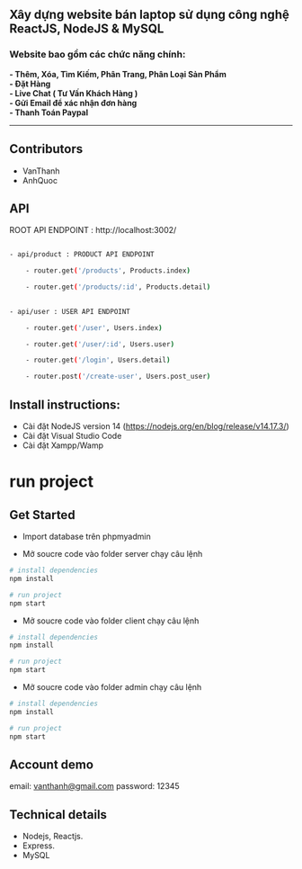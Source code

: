 <h2>Xây dựng website bán laptop sử dụng công nghệ ReactJS, NodeJS & MySQL</h2>
<h3>Website bao gồm các chức năng chính: </h3>
    <b>- Thêm, Xóa, Tìm Kiếm, Phân Trang, Phân Loại Sản Phẩm </b> </br>
    <b>- Đặt Hàng </b> </br>
    <b>- Live Chat ( Tư Vấn Khách Hàng ) </b> </br>
    <b>- Gửi Email để xác nhận đơn hàng </b> </br>
    <b>- Thanh Toán Paypal  </b> </br>


------------------------------------------------------------------

## Contributors
- VanThanh
- AnhQuoc

## API
ROOT API ENDPOINT : http://localhost:3002/

```bash

- api/product : PRODUCT API ENDPOINT

    - router.get('/products', Products.index)

    - router.get('/products/:id', Products.detail)

  
- api/user : USER API ENDPOINT

    - router.get('/user', Users.index)

    - router.get('/user/:id', Users.user)

    - router.get('/login', Users.detail)

    - router.post('/create-user', Users.post_user)
```

##	Install instructions:
- Cài đặt NodeJS version 14 (https://nodejs.org/en/blog/release/v14.17.3/)
- Cài đặt Visual Studio Code
- Cài đặt Xampp/Wamp

# run project


## Get Started
- Import database trên phpmyadmin

- Mở soucre code vào folder server chạy câu lệnh
``` bash
# install dependencies
npm install
```
``` bash
# run project
npm start
```
- Mở soucre code vào folder client chạy câu lệnh
``` bash
# install dependencies
npm install
```
``` bash
# run project
npm start
```
- Mở soucre code vào folder admin chạy câu lệnh
``` bash
# install dependencies
npm install
```
``` bash
# run project
npm start
```

## Account demo
email: vanthanh@gmail.com
password: 12345

## Technical details
- Nodejs, Reactjs.
- Express.
- MySQL



